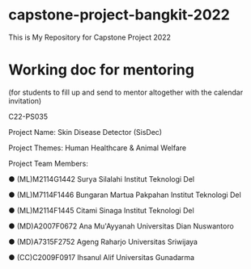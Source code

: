 # capstone-project-bangkit-2022
This is My Repository for Capstone Project 2022

<h1>Working doc for mentoring</h1> 
<p>(for students to fill up and send to mentor 
altogether with the calendar invitation)</p>
<p>C22-PS035</p>

<p>Project Name: Skin Disease Detector (SisDec)</p>
<p>Project Themes: Human Healthcare & Animal Welfare</p>
<p>Project Team Members:</p>
<p>●	(ML)M2114G1442	Surya Silalahi				Institut Teknologi Del</p>
<p>●	(ML)M7114F1446	Bungaran Martua Pakpahan		Institut Teknologi Del</p>
<p>●	(ML)M2114F1445	Citami Sinaga				Institut Teknologi Del</p>
<p>●	(MD)A2007F0672	Ana Mu'Ayyanah			Universitas Dian Nuswantoro</p>
<p>●	(MD)A7315F2752	Ageng Raharjo			Universitas Sriwijaya</p>
<p>●	(CC)C2009F0917	Ihsanul Alif				Universitas Gunadarma</p>

